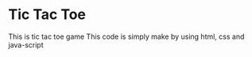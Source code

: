# Tic Tac Toe

This is tic tac toe game 
This code is simply make by using html, css and java-script
